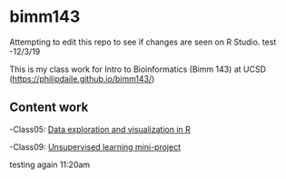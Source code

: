 # bimm143
Attempting to edit this repo to see if changes are seen on R Studio.
test -12/3/19

This is my class work for Intro to Bioinformatics (Bimm 143) at UCSD (https://philipdaile.github.io/bimm143/)

## Content work

-Class05: [Data exploration and visualization in R](https://github.com/PhilipDaiLe/bimm143/blob/master/Lec5Classwork/Class5R.md)

-Class09: [Unsupervised learning mini-project](https://github.com/PhilipDaiLe/bimm143/tree/master/Lec9/Class09)

testing again 11:20am
